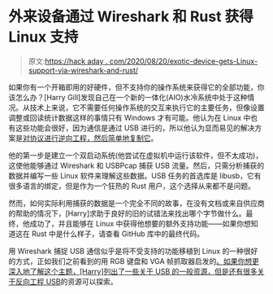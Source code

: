 # 外来设备通过 Wireshark 和 Rust 获得 Linux 支持

> 原文:[https://hack aday . com/2020/08/20/exotic-device-gets-Linux-support-via-wireshark-and-rust/](https://hackaday.com/2020/08/20/exotic-device-gets-linux-support-via-wireshark-and-rust/)

如果你有一个开箱即用的好硬件，但不支持你的操作系统来获得它的全部功能，你该怎么办？[Harry Gill]发现自己在一个新的一体化(AIO)水冷系统中处于这种情况。从技术上来说，它不需要任何操作系统的交互来执行它的主要任务，但像设置调整或回读统计数据这样的事情只有 Windows 才有可能。他认为在 Linux 中也有这些功能会很好，因为通信是通过 USB 进行的，所以他认为显而易见的解决方案是[对协议进行逆向工程，然后简单地复制它](https://gill.net.in/posts/reverse-engineering-a-usb-device-with-rust/)。

他的第一步是建立一个双启动系统(他尝试在虚拟机中运行该软件，但不太成功)，这使他能够通过 Wireshark 和 USBPcap 捕获 USB 流量。然后，只需分析捕获的数据并编写一些 Linux 软件来理解这些数据。USB 任务的首选库是 libusb，它有很多语言的绑定，但是作为一个狂热的 Rust 用户，这个选择从来都不是问题。

然而，如何实际利用捕获的数据是一个完全不同的故事，在没有文档或来自供应商的帮助的情况下，[Harry]求助于良好的旧的试错法来找出哪个字节做什么。最终，他成功了，并且能够在 Linux 中获得他想要的额外支持功能——如果你想知道这在 Rust 中是什么样子，请查看 GitHub 库中的最终代码。

用 Wireshark 捕捉 USB 通信似乎是将不受支持的功能移植到 Linux 的一种很好的方式，正如我们之前看到的用 RGB 键盘和 VGA 帧抓取器启发的[。如果你想更深入地了解这个主题，[Harry]列出了一些关于 USB 的一般资源，但是](https://hackaday.com/2020/04/14/reverse-engineering-an-rgb-keyboard-under-linux/)[还有很多关于反向工程 USB](https://hackaday.com/2018/05/25/usb-reverse-engineering-a-universal-guide/)的资源可以探索。